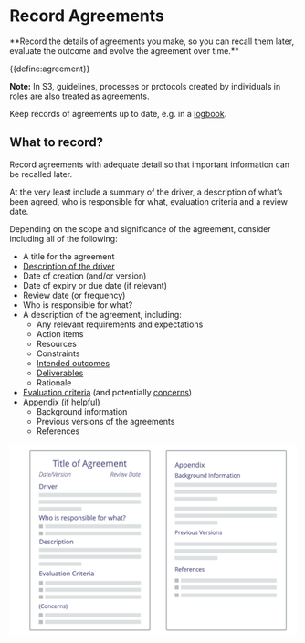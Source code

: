 # Record Agreements

<summary>
**Record the details of agreements you make, so you can recall them later, evaluate the outcome and evolve the agreement over time.**
</summary>

{{define:agreement}}

**Note:** In S3, guidelines, processes or protocols created by individuals in roles are also treated as agreements.

Keep records of agreements up to date, e.g. in a [logbook](glossary:logbook).


## What to record?

Record agreements with adequate detail so that important information can be recalled later.

At the very least include a summary of the driver, a description of what’s been agreed, who is responsible for what, evaluation criteria and a review date.

Depending on the scope and significance of the agreement, consider including all of the following:

-   A title for the agreement
-   [Description of the driver](section:describe-organizational-drivers)
-   Date of creation (and/or version)
-   Date of expiry or due date (if relevant)
-   Review date (or frequency)
-   Who is responsible for what?
-   A description of the agreement, including:
    -   Any relevant requirements and expectations
    -   Action items
    -   Resources
    -   Constraints
    -   [Intended outcomes](section:clarify-intended-outcome)
    -   [Deliverables](section:describe-deliverables)
    -   Rationale
-   [Evaluation criteria](section:evaluation-criteria) (and potentially [concerns](glossary:concern))
-   Appendix (if helpful)
    -   Background information
    -   Previous versions of the agreements
    -   References

![Template for agreements](img/templates/agreement-template.png)
